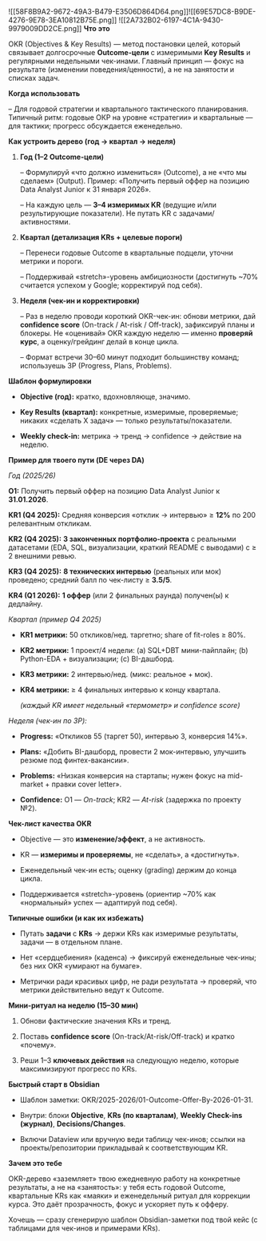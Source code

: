 
  ![[58F8B9A2-9672-49A3-B479-E3506D864D64.png]]![[69E57DC8-B9DE-4276-9E78-3EA10812B75E.png]]
![[2A732B02-6197-4C1A-9430-9979009DD2CE.png]]
**Что это**

OKR (Objectives & Key Results) — метод постановки целей, который связывает долгосрочные **Outcome-цели** с измеримыми **Key Results** и регулярными недельными чек-инами. Главный принцип — фокус на результате (изменении поведения/ценности), а не на занятости и списках задач. 

  

**Когда использовать**

– Для годовой стратегии и квартального тактического планирования. Типичный ритм: годовые ОКР на уровне «стратегии» и квартальные — для тактики; прогресс обсуждается еженедельно. 

  

**Как устроить дерево (год → квартал → неделя)**

1. **Год (1–2 Outcome-цели)**
    
    – Формулируй «что должно измениться» (Outcome), а не «что мы сделаем» (Output). Пример: «Получить первый оффер на позицию Data Analyst Junior к 31 января 2026». 
    
    – На каждую цель — **3–4 измеримых KR** (ведущие и/или результирующие показатели). Не путать KR с задачами/активностями. 
    
2. **Квартал (детализация KRs + целевые пороги)**
    
    – Перенеси годовые Outcome в квартальные подцели, уточни метрики и пороги.
    
    – Поддерживай «stretch»-уровень амбициозности (достигнуть ~70% считается успехом у Google; корректируй под себя). 
    
3. **Неделя (чек-ин и корректировки)**
    
    – Раз в неделю проводи короткий OKR-чек-ин: обнови метрики, дай **confidence score** (On-track / At-risk / Off-track), зафиксируй планы и блокеры. Не «оценивай» OKR каждую неделю — именно **проверяй курс**, а оценку/грейдинг делай в конце цикла. 
    
    – Формат встречи 30–60 минут подходит большинству команд; используешь 3P (Progress, Plans, Problems). 
    

  

**Шаблон формулировки**

- **Objective (год):** кратко, вдохновляюще, значимо.
    
- **Key Results (квартал):** конкретные, измеримые, проверяемые; никаких «сделать X задач» — только результаты/показатели. 
    
- **Weekly check-in:** метрика → тренд → confidence → действие на неделю. 
    

  

**Пример для твоего пути (DE через DA)**

_Год (2025/26)_

**O1:** Получить первый оффер на позицию Data Analyst Junior к **31.01.2026**.

**KR1 (Q4 2025):** Средняя конверсия «отклик → интервью» ≥ **12%** по 200 релевантным откликам.

**KR2 (Q4 2025):** **3 законченных портфолио-проекта** с реальными датасетами (EDA, SQL, визуализации, краткий README с выводами) с ≥ 2 внешними ревью.

**KR3 (Q4 2025):** **8 технических интервью** (реальных или мок) проведено; средний балл по чек-листу ≥ **3.5/5**.

**KR4 (Q1 2026):** **1 оффер** (или 2 финальных раунда) получен(ы) к дедлайну.

  

_Квартал (пример Q4 2025)_

- **KR1 метрики:** 50 откликов/нед. таргетно; share of fit-roles ≥ 80%.
    
- **KR2 метрики:** 1 проект/4 недели: (a) SQL+DBT мини-пайплайн; (b) Python-EDA + визуализации; (c) BI-дашборд.
    
- **KR3 метрики:** 2 интервью/нед. (микс: реальное + мок).
    
- **KR4 метрики:** ≥ 4 финальных интервью к концу квартала.
    
    _(каждый KR имеет недельный «термометр» и confidence score)_ 
    

  

_Неделя (чек-ин по 3P):_

- **Progress:** «Откликов 55 (таргет 50), интервью 3, конверсия 14%».
    
- **Plans:** «Добить BI-дашборд, провести 2 мок-интервью, улучшить резюме под финтех-вакансии».
    
- **Problems:** «Низкая конверсия на стартапы; нужен фокус на mid-market + правки cover letter».
    
- **Confidence:** O1 — _On-track_; KR2 — _At-risk_ (задержка по проекту №2). 
    

  

**Чек-лист качества OKR**

- Objective — это **изменение/эффект**, а не активность. 
    
- KR — **измеримы и проверяемы**, не «сделать», а «достигнуть». 
    
- Еженедельный чек-ин есть; оценку (grading) держим до конца цикла. 
    
- Поддерживается «stretch»-уровень (ориентир ~70% как «нормальный» успех — адаптируй под себя). 
    

  

**Типичные ошибки (и как их избежать)**

- Путать **задачи** с **KRs** → держи KRs как измеримые результаты, задачи — в отдельном плане. 
    
- Нет «сердцебиения» (каденса) → фиксируй еженедельные чек-ины; без них OKR «умирают на бумаге». 
    
- Метрички ради красивых цифр, не ради результата → проверяй, что метрики действительно ведут к Outcome. 
    

  

**Мини-ритуал на неделю (15–30 мин)**

1. Обнови фактические значения KRs и тренд.
    
2. Поставь **confidence score** (On-track/At-risk/Off-track) и кратко «почему».
    
3. Реши 1–3 **ключевых действия** на следующую неделю, которые максимизируют прогресс по KRs. 
    

  

**Быстрый старт в Obsidian**

- Шаблон заметки: OKR/2025-2026/01-Outcome-Offer-By-2026-01-31.
    
- Внутри: блоки **Objective**, **KRs (по кварталам)**, **Weekly Check-ins (журнал)**, **Decisions/Changes**.
    
- Включи Dataview или вручную веди таблицу чек-инов; ссылки на проекты/репозитории прикладывай к соответствующим KR.
    

  

**Зачем это тебе**

OKR-дерево «заземляет» твою ежедневную работу на конкретные результаты, а не на «занятость»: у тебя есть годовой Outcome, квартальные KRs как «маяки» и еженедельный ритуал для коррекции курса. Это даёт прозрачность, фокус и ускоряет путь к офферу. 

  

Хочешь — сразу сгенерирую шаблон Obsidian-заметки под твой кейс (с таблицами для чек-инов и примерами KRs).
